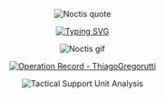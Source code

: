 <div align="center">
  
  <p>
    <img
      src="https://readme-typing-svg.herokuapp.com?font=Fira+Code&duration=4250&pause=1000&color=B6B6B6&center=true&multiline=true&width=435&lines=Above+all%2C+I'm+just+a+man."
      alt="Noctis quote"
    >
  </p>

<a href="https://git.io/typing-svg"><img src="https://readme-typing-svg.herokuapp.com?font=Fira+Code&size=18&duration=3000&pause=500&color=B3B3B3&center=true&multiline=true&width=435&lines=There+are+as+many+ways+to+view+the+world;+as+there+are+people+in+it." alt="Typing SVG" /></a>

  <p>
    <img src="https://media1.tenor.com/m/AO7vsS-hWAYAAAAC/noctis-lucis-caelum-noctis.gif" alt="Noctis gif" />
  </p>
  
  <p>
  <a href="https://github.com/ThiagoGregorutti">
    <img src="https://github-readme-stats.vercel.app/api?username=ThiagoGregorutti&show_icons=true&theme=graywhite&bg_color=000000&text_color=ffffff&icon_color=ffffff&title_color=ffffff&border_color=ffffff" alt="Operation Record - ThiagoGregorutti">
  </a>
</p>
<p>
  <img src="https://github-readme-activity-graph.vercel.app/graph?username=ThiagoGregorutti&theme=xcode&bg_color=000000&color=ffffff&line=ffffff&point=ffffff&area=true&hide_border=true" alt="Tactical Support Unit Analysis">
</p>

</div>
